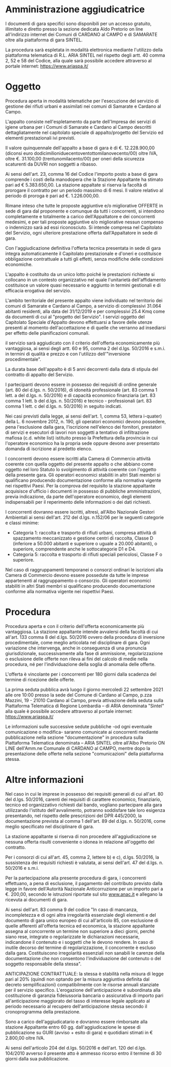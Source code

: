 # Amministrazione aggiudicatrice
I documenti di gara specifici sono disponibili per un accesso gratuito, illimitato e diretto presso la sezione dedicata Aldo Pretorio on line all'indirizzo internet dei Comuni di CARDANO al CAMPO e di SAMARATE oltre alla piattaforma di gara SINTEL.

La procedura sarà espletata in modalità elettronica mediante l'utilizzo della piattaforma telematica di R.L. ARIA SINTEL nel rispetto degli artt. 40 comma 2, 52 e 58 del Codice, alla quale sarà possibile accedere attraverso al portale internet: https://www.ariaspa.it/

# Oggetto
Procedura aperta in modalità telematiche per l'esecuzione del servizio di gestione dei rifiuti urbani e assimilati nei comuni di Samarate e Cardano al Campo.

L'appalto consiste nell'espletamento da parte dell'Impresa dei servizi di igiene urbana per i Comuni di Samarate e Cardano al Campo descritti dettagliatamente nel capitolato speciale di appalto/progetto del Servizio ed elementi prestazionali ivi previsti.

Il valore quinquennale dell'appalto a base di gara è di €. 12.228.900,00 (diconsi euro dodicimilioniduecentoventottomilanovecento/00) oltre IVA, oltre €. 31.100,00 (trentunomilacento/00) per oneri della sicurezza scaturenti da DUVRI non soggetti a ribasso.

Ai sensi dell'art. 23, comma 16 del Codice l'importo posto a base di gara comprende i costi della manodopera che la Stazione Appaltante ha stimato pari ad € 5.383.650,00. La stazione appaltate si riserva la facoltà di prorogare il contratto per un periodo massimo di 6 mesi. Il valore relativo al periodo di proroga è pari ad €. 1.226.000,00.

Rimane inteso che tutte le proposte aggiuntive e/o migliorative OFFERTE in sede di gara dal proponente e comunque da tutti i concorrenti, si intendono completamente e totalmente a carico dell'Appaltatore e dei concorrenti medesimi, e per tali proposte aggiuntive e/o migliorative nessun compenso o indennizzo sarà ad essi riconosciuto. Si intende compresa nel Capitolato del Servizio, ogni ulteriore prestazione offerta dall'Appaltatore in sede di gara.

Con l'aggiudicazione definitiva l'offerta tecnica presentata in sede di gara integra automaticamente il Capitolato prestazionale e d'oneri e costituisce obbligazione contrattuale a tutti gli effetti, senza modifiche delle condizioni economiche.

L'appalto è costituito da un unico lotto poiché le prestazioni richieste si collocano in un contesto organizzativo nel quale l'unitarietà dell'affidamento costituisce un valore quasi necessario e aggiunto in termini gestionali e di efficacia erogativa del servizio.

L'ambito territoriale del presente appalto viene individuato nel territorio dei comuni di Samarate e Cardano al Campo, a servizio di complessivi 31.064 abitanti residenti, alla data del 31/12/2019 e per complessivi 25.4 Kmq come da documenti di cui al "progetto del Servizio". I servizi oggetto del Capitolato Speciale d'Appalto devono effettuarsi a favore delle utenze presenti al momento dell'accettazione e di quelle che verranno ad insediarsi per effetto delle pianificazioni comunali.

il servizio sarà aggiudicato con il criterio dell'offerta economicamente più vantaggiosa, ai sensi degli artt. 60 e 95, comma 2 del d.lgs. 50/2016 e s.m.i. in termini di qualità e prezzo e con l'utilizzo dell'"inversione procedimentale".

La durata base dell'appalto è di 5 anni decorrenti dalla data di stipula del contratto di appalto del Servizio.

I partecipanti devono essere in possesso dei requisiti di ordine generale (art. 80 del d.lgs. n. 50/2016), di idoneità professionale (art. 83 comma 1 lett. a del d.lgs. n. 50/2016) e di capacità economico finanziaria (art. 83 comma 1 lett. b del d.lgs. n. 50/2016) e tecnico - professionali (art. 83 comma 1 lett. c del d.lgs. n. 50/2016) in seguito indicati.

Nei casi previsti dalla legge, ai sensi dell'art. 1, comma 53, lettera i-quater) della L. 6 novembre 2012, n. 190, gli operatori economici devono possedere, pena l'esclusione dalla gara, l'iscrizione nell'elenco dei fornitori, prestatori di servizi e esecutori di lavori non soggetti a tentativo di infiltrazione mafiosa (c.d. white list) istituito presso la Prefettura della provincia in cui l'operatore economico ha la propria sede oppure devono aver presentato domanda di iscrizione al predetto elenco.

I concorrenti devono essere iscritti alla Camera di Commercio attività coerente con quella oggetto del presente appalto o che abbiano come oggetto nel loro Statuto lo svolgimento di attività coerente con l'oggetto della presente gara. Gli operatori economici stabiliti in altri Stati membri si qualificano producendo documentazione conforme alla normativa vigente nei rispettivi Paesi. Per la comprova del requisito la stazione appaltante acquisisce d'ufficio i documenti in possesso di pubbliche amministrazioni, previa indicazione, da parte dell'operatore economico, degli elementi indispensabili per il reperimento delle informazioni o dei dati richiesti.

I concorrenti dovranno essere iscritti, altresì, all'Albo Nazionale Gestori Ambientali ai sensi dell'art. 212 del d.lgs. n.152/06 per le seguenti categorie e classi minime:
- Categoria 1: raccolta e trasporto di rifiuti urbani, compresa attività di spazzamento meccanizzato e gestione centri di raccolta, Classe D (inferiore a 50.000 abitanti e superiore o uguale a 20.000 abitanti), o superiore, comprendente anche le sottocategorie D1 e D4. 
- Categoria 5: raccolta e trasporto di rifiuti speciali pericolosi, Classe F o superiore.

Nel caso di raggruppamenti temporanei o consorzi ordinari le iscrizioni alla Camera di Commercio devono essere possedute da tutte le imprese appartenenti al raggruppamento o consorzio. Gli operatori economici stabiliti in altri Stati membri si qualificano producendo documentazione conforme alla normativa vigente nei rispettivi Paesi.

# Procedura
Procedura aperta e con il criterio dell'offerta economicamente più vantaggiosa. La stazione appaltante intende avvalersi della facoltà di cui all'art. 133 comma 8 del d.lgs. 50/2016 ovvero della procedura di inversione procedimentale, come meglio articolata nel disciplinare di gara. Ogni variazione che intervenga, anche in conseguenza di una pronuncia giurisdizionale, successivamente alla fase di ammissione, regolarizzazione o esclusione delle offerte non rileva ai fini del calcolo di medie nella procedura, né per l'individuazione della soglia di anomalia delle offerte.

L'offerta è vincolante per i concorrenti per 180 giorni dalla scadenza del termine di ricezione delle offerte.

La prima seduta pubblica avrà luogo il giorno mercoledì 22 settembre 2021 alle ore 10:00 presso la sede del Comune di Cardano al Campo, p.zza Mazzini, 19 - 21010 Cardano al Campo, previa attivazione della seduta sulla Piattaforma Telematica di Regione Lombardia – di ARIA denominata "Sintel" alla quale è possibile accedere attraverso al portale internet: https://www.ariaspa.it/

Le informazioni sulle successive sedute pubbliche -od ogni eventuale comunicazione o modifica- saranno comunicate ai concorrenti mediante pubblicazione nella sezione "documentazione" in procedura sulla Piattaforma Telematica denominata – ARIA SINTEL oltre all'Albo Pretorio ON LINE dell'Amm.ne Comunale di CARDANO al CAMPO, mentre dopo la presentazione delle offerte nella sezione "comunicazioni" della piattaforma stessa.

# Altre informazioni
Nel caso in cui le imprese in possesso dei requisiti generali di cui all'art. 80 del d.lgs. 50/2016, carenti dei requisiti di carattere economico, finanziario, tecnico ed organizzativo richiesti dal bando, vogliano partecipare alla gara utilizzando l'istituto dell'avvalimento, potranno soddisfare tale loro esigenza presentando, nel rispetto delle prescrizioni del DPR 445/2000, la documentazione prevista al comma 1 dell'art. 89 del d.lgs. n. 50/2016, come meglio specificato nel disciplinare di gara.

La stazione appaltante si riserva di non procedere all'aggiudicazione se nessuna offerta risulti conveniente o idonea in relazione all'oggetto del contratto.

Per i consorzi di cui all'art. 45, comma 2, lettere b) e c), d.lgs. 50/2016, la sussistenza dei requisiti richiesti è valutata, ai sensi dell'art. 47 del d.lgs. n. 50/2016 e s.m.i.

Per la partecipazione alla presente procedura di gara, i concorrenti effettuano, a pena di esclusione, il pagamento del contributo previsto dalla legge in favore dell'Autorità Nazionale Anticorruzione per un importo pari a €. 200,00, secondo le istruzioni riportate sul sito www.anac.it e allegano la ricevuta ai documenti di gara.

Ai sensi dell'art. 83 comma 9 del codice "In caso di mancanza, incompletezza e di ogni altra irregolarità essenziale degli elementi e del documento di gara unico europeo di cui all'articolo 85, con esclusione di quelle afferenti all'offerta tecnica ed economica, la stazione appaltante assegna al concorrente un termine non superiore a dieci giorni, perché siano rese, integrate o regolarizzate le dichiarazioni necessarie, indicandone il contenuto e i soggetti che le devono rendere. In caso di inutile decorso del termine di regolarizzazione, il concorrente è escluso dalla gara. Costituiscono irregolarità essenziali non sanabili le carenze della documentazione che non consentono l'individuazione del contenuto o del soggetto responsabile della stessa".

ANTICIPAZIONE CONTRATTUALE: la stessa è stabilità nella misura di legge pari al 20% (quindi non optando per la misura aggiuntiva definita dal decreto semplificazioni) compatibilmente con le risorse annuali stanziate per il servizio specifico. L'erogazione dell'anticipazione è subordinata alla costituzione di garanzia fideiussoria bancaria o assicurativa di importo pari all'anticipazione maggiorato del tasso di interesse legale applicato al periodo necessario al recupero dell'anticipazione stessa secondo il cronoprogramma della prestazione.

Sono a carico dell'aggiudicatario e dovranno essere rimborsate alla stazione Appaltante entro 60 gg. dall'aggiudicazione le spese di pubblicazione su GURI (avviso + esito di gara) e quotidiani stimati in € 2.800,00 oltre IVA.

Ai sensi dell'articolo 204 del d.lgs. 50/2016 e dell'art. 120 del d.lgs. 104/2010 avverso il presente atto è ammesso ricorso entro il termine di 30 giorni dalla sua pubblicazione.